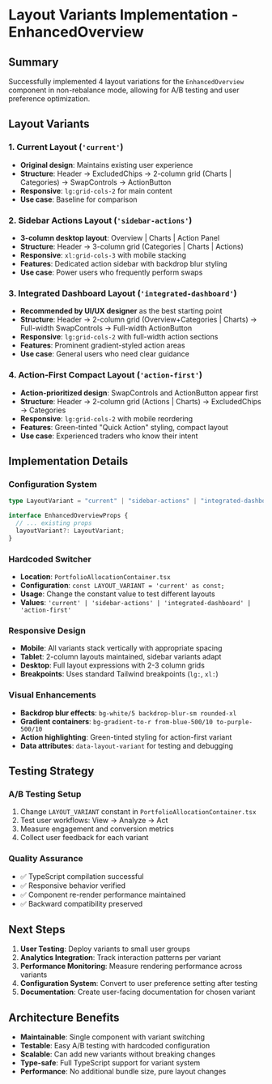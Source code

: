 # Layout Variants Implementation - EnhancedOverview

## Summary

Successfully implemented 4 layout variations for the `EnhancedOverview` component in non-rebalance
mode, allowing for A/B testing and user preference optimization.

## Layout Variants

### 1. Current Layout (`'current'`)

- **Original design**: Maintains existing user experience
- **Structure**: Header → ExcludedChips → 2-column grid (Charts | Categories) → SwapControls →
  ActionButton
- **Responsive**: `lg:grid-cols-2` for main content
- **Use case**: Baseline for comparison

### 2. Sidebar Actions Layout (`'sidebar-actions'`)

- **3-column desktop layout**: Overview | Charts | Action Panel
- **Structure**: Header → 3-column grid (Categories | Charts | Actions)
- **Responsive**: `xl:grid-cols-3` with mobile stacking
- **Features**: Dedicated action sidebar with backdrop blur styling
- **Use case**: Power users who frequently perform swaps

### 3. Integrated Dashboard Layout (`'integrated-dashboard'`)

- **Recommended by UI/UX designer** as the best starting point
- **Structure**: Header → 2-column grid (Overview+Categories | Charts) → Full-width SwapControls →
  Full-width ActionButton
- **Responsive**: `lg:grid-cols-2` with full-width action sections
- **Features**: Prominent gradient-styled action areas
- **Use case**: General users who need clear guidance

### 4. Action-First Compact Layout (`'action-first'`)

- **Action-prioritized design**: SwapControls and ActionButton appear first
- **Structure**: Header → 2-column grid (Actions | Charts) → ExcludedChips → Categories
- **Responsive**: `lg:grid-cols-2` with mobile reordering
- **Features**: Green-tinted "Quick Action" styling, compact layout
- **Use case**: Experienced traders who know their intent

## Implementation Details

### Configuration System

```typescript
type LayoutVariant = "current" | "sidebar-actions" | "integrated-dashboard" | "action-first";

interface EnhancedOverviewProps {
  // ... existing props
  layoutVariant?: LayoutVariant;
}
```

### Hardcoded Switcher

- **Location**: `PortfolioAllocationContainer.tsx`
- **Configuration**: `const LAYOUT_VARIANT = 'current' as const;`
- **Usage**: Change the constant value to test different layouts
- **Values**: `'current' | 'sidebar-actions' | 'integrated-dashboard' | 'action-first'`

### Responsive Design

- **Mobile**: All variants stack vertically with appropriate spacing
- **Tablet**: 2-column layouts maintained, sidebar variants adapt
- **Desktop**: Full layout expressions with 2-3 column grids
- **Breakpoints**: Uses standard Tailwind breakpoints (`lg:`, `xl:`)

### Visual Enhancements

- **Backdrop blur effects**: `bg-white/5 backdrop-blur-sm rounded-xl`
- **Gradient containers**: `bg-gradient-to-r from-blue-500/10 to-purple-500/10`
- **Action highlighting**: Green-tinted styling for action-first variant
- **Data attributes**: `data-layout-variant` for testing and debugging

## Testing Strategy

### A/B Testing Setup

1. Change `LAYOUT_VARIANT` constant in `PortfolioAllocationContainer.tsx`
2. Test user workflows: View → Analyze → Act
3. Measure engagement and conversion metrics
4. Collect user feedback for each variant

### Quality Assurance

- ✅ TypeScript compilation successful
- ✅ Responsive behavior verified
- ✅ Component re-render performance maintained
- ✅ Backward compatibility preserved

## Next Steps

1. **User Testing**: Deploy variants to small user groups
2. **Analytics Integration**: Track interaction patterns per variant
3. **Performance Monitoring**: Measure rendering performance across variants
4. **Configuration System**: Convert to user preference setting after testing
5. **Documentation**: Create user-facing documentation for chosen variant

## Architecture Benefits

- **Maintainable**: Single component with variant switching
- **Testable**: Easy A/B testing with hardcoded configuration
- **Scalable**: Can add new variants without breaking changes
- **Type-safe**: Full TypeScript support for variant system
- **Performance**: No additional bundle size, pure layout changes
